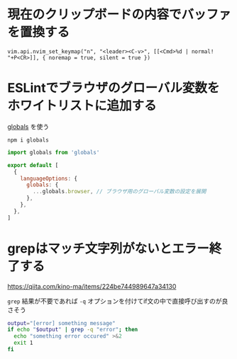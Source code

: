 # 現在のクリップボードの内容でバッファを置換する

```
vim.api.nvim_set_keymap("n", "<leader><C-v>", [[<Cmd>%d | normal! "+P<CR>]], { noremap = true, silent = true })
```

# ESLintでブラウザのグローバル変数をホワイトリストに追加する

[globals](https://www.npmjs.com/package/globals) を使う

```shell
npm i globals
```

```js:eslint.config.mjs
import globals from 'globals'

export default [
  {
    languageOptions: {
      globals: {
        ...globals.browser, // ブラウザ用のグローバル変数の設定を展開
      },
    },
  },
]
```

# grepはマッチ文字列がないとエラー終了する

https://qiita.com/kino-ma/items/224be744989647a34130

`grep` 結果が不要であれば `-q` オプションを付けてif文の中で直接呼び出すのが良さそう

```sh
output="[error] something message"
if echo "$output" | grep -q "error"; then
  echo "something error occured" >&2
  exit 1
fi
```
